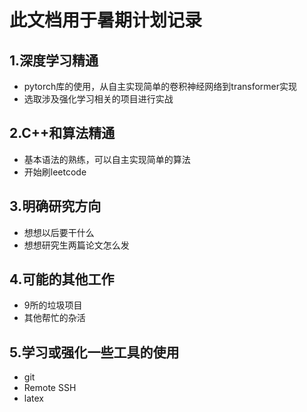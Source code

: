 # 此文档用于暑期计划记录

## 1.深度学习精通

* pytorch库的使用，从自主实现简单的卷积神经网络到transformer实现
* 选取涉及强化学习相关的项目进行实战

## 2.C++和算法精通

* 基本语法的熟练，可以自主实现简单的算法
* 开始刷leetcode

## 3.明确研究方向

* 想想以后要干什么
* 想想研究生两篇论文怎么发

## 4.可能的其他工作

* 9所的垃圾项目
* 其他帮忙的杂活

## 5.学习或强化一些工具的使用

* git
* Remote SSH
* latex
